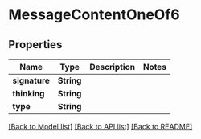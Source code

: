 # MessageContentOneOf6

## Properties
Name | Type | Description | Notes
------------ | ------------- | ------------- | -------------
**signature** | **String** |  | 
**thinking** | **String** |  | 
**type** | **String** |  | 

[[Back to Model list]](../README.md#documentation-for-models) [[Back to API list]](../README.md#documentation-for-api-endpoints) [[Back to README]](../README.md)


